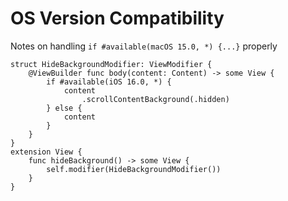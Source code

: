 # OS Version Compatibility

Notes on handling `if #available(macOS 15.0, *) {...}` properly

```
struct HideBackgroundModifier: ViewModifier {
    @ViewBuilder func body(content: Content) -> some View {
        if #available(iOS 16.0, *) {
            content
                .scrollContentBackground(.hidden)
        } else {
            content
        }
    }
}
extension View {
    func hideBackground() -> some View {
        self.modifier(HideBackgroundModifier())
    }
}
```
